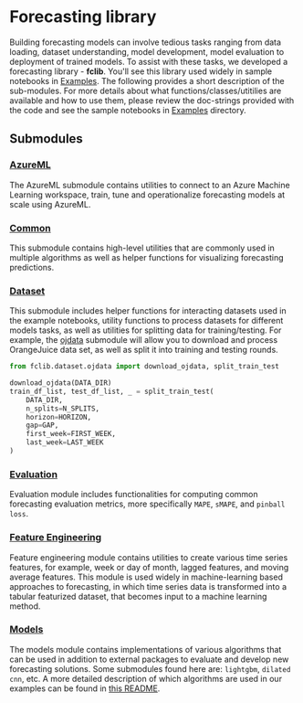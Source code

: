 # Forecasting library

Building forecasting models can involve tedious tasks ranging from data loading, dataset understanding, model development, model evaluation to deployment of trained models. To assist with these tasks, we developed a forecasting library - **fclib**. You'll see this library used widely in sample notebooks in [Examples](../examples). The following provides a short description of the sub-modules. For more details about what functions/classes/utitilies are available and how to use them, please review the doc-strings provided with the code and see the sample notebooks in [Examples](../examples) directory.

## Submodules

### [AzureML](fclib/azureml)

The AzureML submodule contains utilities to connect to an Azure Machine Learning workspace, train, tune and operationalize forecasting models at scale using AzureML.


### [Common](fclib/common)

This submodule contains high-level utilities that are commonly used in multiple algorithms as well as helper functions for visualizing forecasting predictions.

### [Dataset](fclib/dataset)
This submodule includes helper functions for interacting datasets used in the example notebooks, utility functions to process datasets for different models tasks, as well as utilities for splitting data for training/testing. For example, the [ojdata](fclib/dataset/ojdata.py) submodule will allow you to download and process OrangeJuice data set, as well as split it into training and testing rounds. 

```python
from fclib.dataset.ojdata import download_ojdata, split_train_test

download_ojdata(DATA_DIR)
train_df_list, test_df_list, _ = split_train_test(
    DATA_DIR,
    n_splits=N_SPLITS,
    horizon=HORIZON,
    gap=GAP,
    first_week=FIRST_WEEK,
    last_week=LAST_WEEK
)
```

### [Evaluation](fclib/evaluation)
Evaluation module includes functionalities for computing common forecasting evaluation metrics, more specifically `MAPE`, `sMAPE`, and `pinball loss`.

### [Feature Engineering](fclib/feature_engineering)
Feature engineering module contains utilities to create various time series features, for example, week or day of month, lagged features, and moving average features. This module is used widely in machine-learning based approaches to forecasting, in which time series data is transformed into a tabular featurized dataset, that becomes input to a machine learning method.

### [Models](fclib/models)
The models module contains implementations of various algorithms that can be used in addition to external packages to evaluate and develop new forecasting solutions. Some submodules found here are: `lightgbm`, `dilated cnn`, etc. A more detailed description of which algorithms are used in our examples can be found in [this README](../examples/oj_retail/python/README.md).